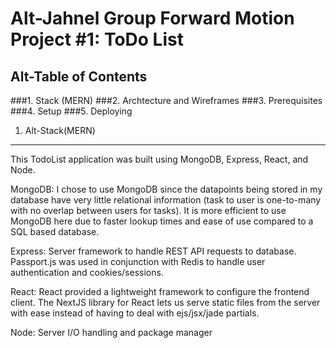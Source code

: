 Alt-Jahnel Group Forward Motion Project #1: ToDo List
====================
Alt-Table of Contents
---------------------
###1. Stack (MERN)
###2. Archtecture and Wireframes
###3. Prerequisites
###4. Setup
###5. Deploying

1. Alt-Stack(MERN)
---------------

This TodoList application was built using MongoDB, Express, React, and Node.

MongoDB: I chose to use MongoDB since the datapoints being stored in my database have very little relational information (task to user is one-to-many with no overlap between users for tasks). It is more efficient to use MongoDB here due to faster lookup times and ease of use compared to a SQL based database.

Express: Server framework to handle REST API requests to database. Passport.js was used in conjunction with Redis to handle user authentication and cookies/sessions.

React: React provided a lightweight framework to configure the frontend client. The NextJS library for React lets us serve static files from the server with ease instead of having to deal with ejs/jsx/jade partials.

Node: Server I/O handling and package manager
